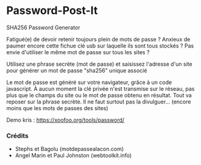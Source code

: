 Password-Post-It
================

SHA256 Password Generator

Fatigué(e) de devoir retenir toujours plein de mots de passe ?
Anxieux de paumer encore cette fichue clé usb sur laquelle ils sont tous stockés ?
Pas envie d'utiliser le même mot de passe sur tous les sites ?

Utilisez une phrase secrète (mot de passe) et saisissez l'adresse d'un site pour générer un mot de passe "sha256" unique associé

Le mot de passe est généré sur votre navigateur, grâce à un code javascript.
À aucun moment la clé privée n'est transmise sur le réseau, pas plus que le champs du site ou le mot de passe obtenu en résultat.
Tout va reposer sur la phrase secrète. Il ne faut surtout pas la divulguer... (encore moins que les mots de passes des sites)

Demo kris : https://xoofoo.org/tools/password/

### Crédits ###
*	Stephs et Bagolu (motdepassealacon.com)
*	Angel Marin et Paul Johnston (webtoolkit.info)